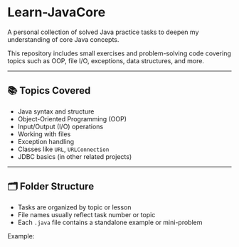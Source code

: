 # Learn-JavaCore

A personal collection of solved Java practice tasks to deepen my understanding of core Java concepts.

This repository includes small exercises and problem-solving code covering topics such as OOP, file I/O, exceptions, data structures, and more.

---

## 📚 Topics Covered

- Java syntax and structure
- Object-Oriented Programming (OOP)
- Input/Output (I/O) operations
- Working with files
- Exception handling
- Classes like `URL`, `URLConnection`
- JDBC basics (in other related projects)

---

## 🗂 Folder Structure

- Tasks are organized by topic or lesson
- File names usually reflect task number or topic
- Each `.java` file contains a standalone example or mini-problem

Example:
